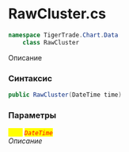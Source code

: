 
# RawCluster.cs
```csharp
namespace TigerTrade.Chart.Data  
    class RawCluster
```

Описание

### Синтаксис
```csharp
public RawCluster(DateTime time)
```

### Параметры  
<mark style="color:yellow;">`time`</mark> <mark style="color:red;">*`DateTime`*</mark>  
 *Описание*  
  

                    
                    